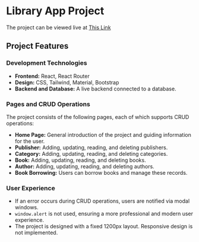 # Library App Project

The project can be viewed live at [This Link](https://library-app-project.netlify.app/)

## Project Features

### Development Technologies
- **Frontend:** React, React Router
- **Design:** CSS, Tailwind, Material, Bootstrap
- **Backend and Database:** A live backend connected to a database.

### Pages and CRUD Operations
The project consists of the following pages, each of which supports CRUD operations:
- **Home Page:** General introduction of the project and guiding information for the user.
- **Publisher:** Adding, updating, reading, and deleting publishers.
- **Category:** Adding, updating, reading, and deleting categories.
- **Book:** Adding, updating, reading, and deleting books.
- **Author:** Adding, updating, reading, and deleting authors.
- **Book Borrowing:** Users can borrow books and manage these records.

### User Experience
- If an error occurs during CRUD operations, users are notified via modal windows.
- `window.alert` is not used, ensuring a more professional and modern user experience.
- The project is designed with a fixed 1200px layout. Responsive design is not implemented.
